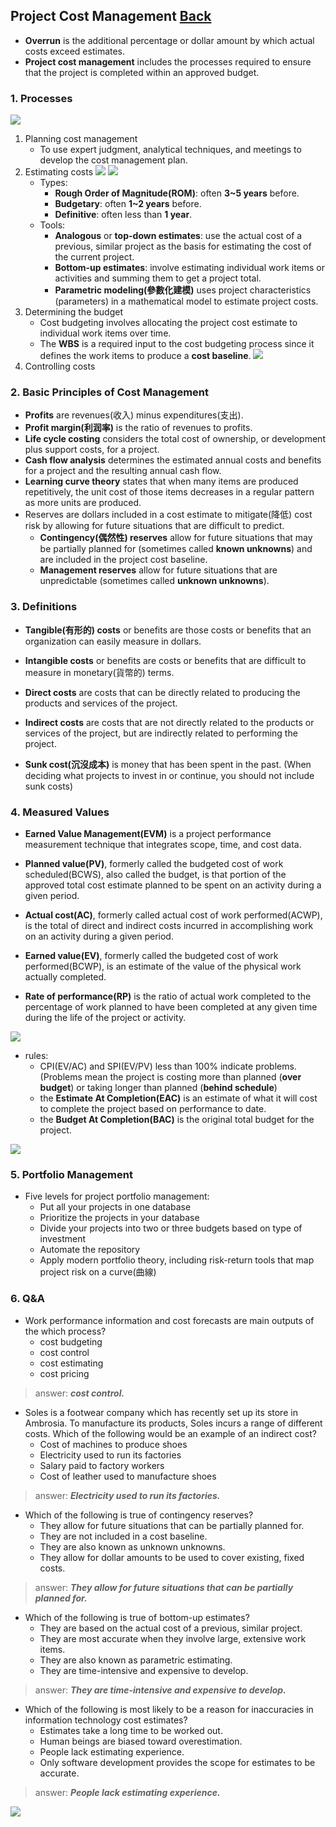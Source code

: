 ## Project Cost Management	[Back](./../projectManagement.md)

-  **Overrun** is the additional percentage or dollar amount by which actual costs exceed estimates.
- **Project cost management** includes the processes required to ensure that the project is completed within an approved budget.

### 1. Processes

<img src="./processes.png">

1. Planning cost management
    - To use expert judgment, analytical techniques, and meetings to develop the cost management plan.
2. Estimating costs <img src="./cost_estimate.png"> <img src="./software_development_estimate.png">
    - Types:
        - **Rough Order of Magnitude(ROM)**: often **3~5 years** before.
        - **Budgetary**: often **1~2 years** before.
        - **Definitive**: often less than **1 year**.
    - Tools:
        - **Analogous** or **top-down estimates**: use the actual cost of a previous, similar project as the basis for estimating the cost of the current project.
        - **Bottom-up estimates**: involve estimating individual work items or activities and summing them to get a project total.
        - **Parametric modeling(參數化建模)** uses project characteristics (parameters) in a mathematical model to estimate project costs. 
3. Determining the budget
    - Cost budgeting involves allocating the project cost estimate to individual work items over time.
    - The **WBS** is a required input to the cost budgeting process since it defines the work items to produce a **cost baseline**. <img src="./cost_baseline.png">
4. Controlling costs

### 2. Basic Principles of Cost Management

- **Profits** are revenues(收入) minus expenditures(支出).
- **Profit margin(利润率)** is the ratio of revenues to profits.
- **Life cycle costing** considers the total cost of ownership, or development plus support costs, for a project.
- **Cash flow analysis** determines the estimated annual costs and benefits for a project and the resulting annual cash flow.
- **Learning curve theory** states that when many items are produced repetitively, the unit cost of those items decreases in a regular pattern as more units are produced.
- Reserves are dollars included in a cost estimate to mitigate(降低) cost risk by allowing for future situations that are difficult to predict.
    - **Contingency(偶然性) reserves** allow for future situations that may be partially planned for (sometimes called **known unknowns**) and are included in the project cost baseline.
    - **Management reserves** allow for future situations that are unpredictable (sometimes called **unknown unknowns**).

### 3. Definitions

- **Tangible(有形的) costs** or benefits are those costs or benefits that an organization can easily measure in dollars.
- **Intangible costs** or benefits are costs or benefits that are difficult to measure in monetary(貨幣的) terms.


- **Direct costs** are costs that can be directly related to producing the products and services of the project.
- **Indirect costs** are costs that are not directly related to the products or services of the project, but are indirectly related to performing the project.


- **Sunk cost(沉沒成本)** is money that has been spent in the past. (When deciding what projects to invest in or continue, you should not include sunk costs)

### 4. Measured Values

- **Earned Value Management(EVM)** is a project performance measurement technique that integrates scope, time, and cost data.
- **Planned value(PV)**, formerly called the budgeted cost of work scheduled(BCWS), also called the budget, is that portion of the approved total cost estimate planned to be spent on an activity during a given period.
- **Actual cost(AC)**, formerly called actual cost of work performed(ACWP), is the total of direct and indirect costs incurred in accomplishing work on an activity during a given period.
- **Earned value(EV)**, formerly called the budgeted cost of work performed(BCWP), is an estimate of the value of the physical work actually completed.


- **Rate of performance(RP)** is the ratio of actual work completed to the percentage of work planned to have been completed at any given time during the life of the project or activity.

<img src="./ev_formulas.jpg">

- rules:
    - CPI(EV/AC) and SPI(EV/PV) less than 100% indicate problems. (Problems mean the project is costing more than planned (**over budget**) or taking longer than planned (**behind schedule**)
    - the **Estimate At Completion(EAC)** is an estimate of what it will cost to complete the project based on performance to date.
    - the **Budget At Completion(BAC)** is the original total budget for the project.
    
<img src="./evc.png">

### 5. Portfolio Management

- Five levels for project portfolio management:
    - Put all your projects in one database
    - Prioritize the projects in your database
    - Divide your projects into two or three budgets based on type of investment
    - Automate the repository
    - Apply modern portfolio theory, including risk-return tools that map project risk on a curve(曲線)

### 6. Q&A

- Work performance information and cost forecasts are main outputs of the which process?
    - cost budgeting
    - cost control
    - cost estimating
    - cost pricing

> answer: <strong>*cost control.*</strong>

- Soles is a footwear company which has recently set up its store in Ambrosia. To manufacture its products, Soles incurs a range of different costs. Which of the following would be an example of an indirect cost?
    - Cost of machines to produce shoes
    - Electricity used to run its factories
    - Salary paid to factory workers
    - Cost of leather used to manufacture shoes

> answer: <strong>*Electricity used to run its factories.*</strong>

- Which of the following is true of contingency reserves?
    - They allow for future situations that can be partially planned for.
    - They are not included in a cost baseline.
    - They are also known as unknown unknowns.
    - They allow for dollar amounts to be used to cover existing, fixed costs.

> answer: <strong>*They allow for future situations that can be partially planned for.*</strong>

- Which of the following is true of bottom-up estimates?
    - They are based on the actual cost of a previous, similar project.
    - They are most accurate when they involve large, extensive work items.
    - They are also known as parametric estimating.
    - They are time-intensive and expensive to develop.

> answer: <strong>*They are time-intensive and expensive to develop.*</strong>

- Which of the following is most likely to be a reason for inaccuracies in information technology cost estimates?
    - Estimates take a long time to be worked out.
    - Human beings are biased toward overestimation.
    - People lack estimating experience.
    - Only software development provides the scope for estimates to be accurate.

> answer: <strong>*People lack estimating experience.*</strong>

<a href="http://aleen42.github.io/" target="_blank" ><img src="./../../pic/tail.gif"></a>
